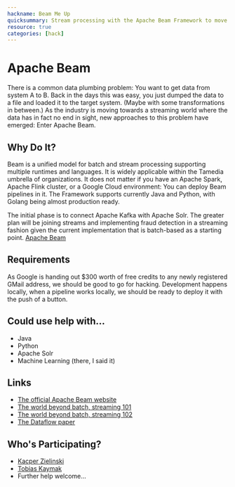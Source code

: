 ```yaml
---
hackname: Beam Me Up
quicksummary: Stream processing with the Apache Beam Framework to move data around and do smart things
resource: true
categories: [hack]
---
```


Apache Beam
========

There is a common data plumbing problem: You want to get data from system A to B. Back in the days this was easy, you just dumped the data to a file and loaded it to the target system. (Maybe with some transformations in between.) As the industry is moving towards a streaming world where the data has in fact no end in sight, new approaches to this problem have emerged: Enter Apache Beam.

Why Do It?
----------

Beam is a unified model for batch and stream processing supporting multiple runtimes and languages. It is widely applicable within the Tamedia umbrella of organizations. It does not matter if you have an Apache Spark, Apache Flink cluster, or a Google Cloud environment: You can deploy Beam pipelines in it. The Framework supports currently Java and Python, with Golang being almost production ready.

The initial phase is to connect Apache Kafka with Apache Solr. The greater plan will be joining streams and implementing fraud detection in a streaming fashion given the current implementation that is batch-based as a starting point. [Apache Beam](https://beam.apache.org)

Requirements
------------

As Google is handing out $300 worth of free credits to any newly registered GMail address, we should be good to go for hacking. Development happens locally, when a pipeline works locally, we should be ready to deploy it with the push of a button.

Could use help with...
----------------------

- Java
- Python
- Apache Solr
- Machine Learning (there, I said it)

Links
-----

- [The official Apache Beam website](https://beam.apache.org)
- [The world beyond batch, streaming 101](https://www.oreilly.com/ideas/the-world-beyond-batch-streaming-101)
- [The world beyond batch, streaming 102](https://www.oreilly.com/ideas/the-world-beyond-batch-streaming-102)
- [The Dataflow paper](https://ai.google/research/pubs/pub43864)


Who's Participating?
--------------------

* [Kacper Zielinski](/tamedia-hackdays/whoami/kacperzielinski)
* [Tobias Kaymak](/tamedia-hackdays/whoami/tobiaskaymak)
* Further help welcome...

